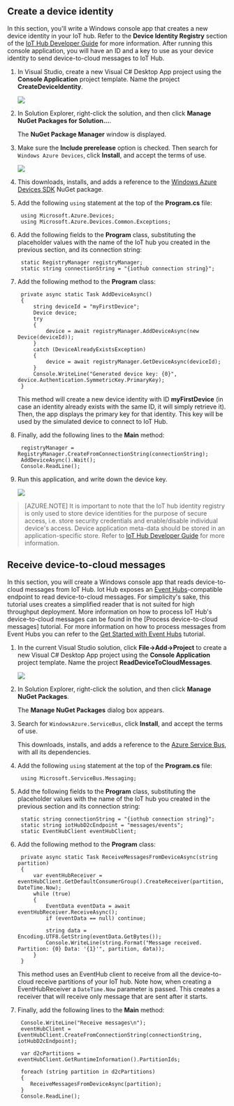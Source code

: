 ## Create a device identity

In this section, you'll write a Windows console app that creates a new device identity in your IoT hub. Refer to the **Device Identity Registry** section of the [IoT Hub Developer Guide][IoT Hub Developer Guide - Identity Registry] for more information. After running this console application, you will have an ID and a key to use as your device identity to send device-to-cloud messages to IoT Hub.

1. In Visual Studio, create a new Visual C# Desktop App project using the **Console  Application** project template. Name the project **CreateDeviceIdentity**.

	![][10]

2. In Solution Explorer, right-click the solution, and then click **Manage NuGet Packages for Solution...**.

	The **NuGet Package Manager** window is displayed.

3. Make sure the **Include prerelease** option is checked. Then search for `Windows Azure Devices`, click **Install**, and accept the terms of use.

	![][11]

4. This downloads, installs, and adds a reference to the [Windows Azure Devices SDK](https://www.nuget.org/packages/Microsoft.Azure.Devices/) NuGet package.

4. Add the following `using` statement at the top of the **Program.cs** file:

		using Microsoft.Azure.Devices;
        using Microsoft.Azure.Devices.Common.Exceptions;

5. Add the following fields to the **Program** class, substituting the placeholder values with the name of the IoT hub you created in the previous section, and its connection string:

		static RegistryManager registryManager;
        static string connectionString = "{iothub connection string}";

6. Add the following method to the **Program** class:

		private async static Task AddDeviceAsync()
        {
            string deviceId = "myFirstDevice";
            Device device;
            try
            {
                device = await registryManager.AddDeviceAsync(new Device(deviceId));
            }
            catch (DeviceAlreadyExistsException)
            {
                device = await registryManager.GetDeviceAsync(deviceId);
            }
            Console.WriteLine("Generated device key: {0}", device.Authentication.SymmetricKey.PrimaryKey);
        }

	This method will create a new device identity with ID **myFirstDevice** (in case an identity already exists with the same ID, it will simply retrieve it). Then, the app displays the primary key for that identity. This key will be used by the simulated device to connect to IoT Hub.

7. Finally, add the following lines to the **Main** method:

		registryManager = RegistryManager.CreateFromConnectionString(connectionString);
        AddDeviceAsync().Wait();
        Console.ReadLine();

8. Run this application, and write down the device key.

    ![][12]

> [AZURE.NOTE] It is important to note that the IoT hub identity registry is only used to store device identities for the purpose of secure access, i.e. store security credentials and enable/disable individual device's access. Device application meta-data should be stored in an application-specific store. Refer to [IoT Hub Developer Guide][IoT Hub Developer Guide - Identity Registry] for more information.

## Receive device-to-cloud messages

In this section, you will create a Windows console app that reads device-to-cloud messages from IoT Hub. Iot Hub exposes an [Event Hubs][Event Hubs Overview]-compatible endpoint to read device-to-cloud messages. For simplicity's sake, this tutorial uses creates a simplified reader that is not suited for high throughput deployment. More information on how to process IoT Hub's device-to-cloud messages can be found in the [Process device-to-cloud messages] tutorial. For more information on how to process messages from Event Hubs you can refer to the [Get Started with Event Hubs] tutorial.

1. In the current Visual Studio solution, click **File->Add->Project** to create a new Visual C# Desktop App project using the **Console  Application** project template. Name the project **ReadDeviceToCloudMessages**.

    ![][10]

2. In Solution Explorer, right-click the solution, and then click **Manage NuGet Packages**.

    The **Manage NuGet Packages** dialog box appears.

3. Search for `WindowsAzure.ServiceBus`, click **Install**, and accept the terms of use.

    This downloads, installs, and adds a reference to the [Azure Service Bus](https://www.nuget.org/packages/WindowsAzure.ServiceBus), with all its dependencies.

4. Add the following `using` statement at the top of the **Program.cs** file:

        using Microsoft.ServiceBus.Messaging;

5. Add the following fields to the **Program** class, substituting the placeholder values with the name of the IoT hub you created in the previous section and its connection string:

        static string connectionString = "{iothub connection string}";
        static string iotHubD2cEndpoint = "messages/events";
        static EventHubClient eventHubClient;

6. Add the following method to the **Program** class:

        private async static Task ReceiveMessagesFromDeviceAsync(string partition)
        {
            var eventHubReceiver = eventHubClient.GetDefaultConsumerGroup().CreateReceiver(partition, DateTime.Now);
            while (true)
            {
                EventData eventData = await eventHubReceiver.ReceiveAsync();
                if (eventData == null) continue;

                string data = Encoding.UTF8.GetString(eventData.GetBytes());
                Console.WriteLine(string.Format("Message received. Partition: {0} Data: '{1}'", partition, data));
            }
        }

    This method uses an EventHub client to receive from all the device-to-cloud receive partitions of your IoT hub. Note how, when creating a EventHubReceiver a `DateTime.Now` parameter is passed. This creates a receiver that will receive only message that are sent after it starts.

7. Finally, add the following lines to the **Main** method:

        Console.WriteLine("Receive messages\n");
        eventHubClient = EventHubClient.CreateFromConnectionString(connectionString, iotHubD2cEndpoint);

        var d2cPartitions = eventHubClient.GetRuntimeInformation().PartitionIds;

        foreach (string partition in d2cPartitions)
        {
           ReceiveMessagesFromDeviceAsync(partition);
        }  
        Console.ReadLine();


<!-- Links -->

[Azure IoT - Service SDK NuGet package]: https://www.nuget.org/packages/Microsoft.Azure.Devices/

[Get Started with Event Hubs]: event-hubs-csharp-ephcs-getstarted
[IoT Hub Developer Guide - Identity Registry]: iot-hub-devguide#identityregistry

[Event Hubs Overview]: event-hubs-overview
[Scaled out event processing]: https:/code.msdn.microsoft.com/windowsazure/Service-Bus-Event-Hub-45f43fc3
[Azure Storage account]: storage-create-storage-account
[EventProcessorHost]: http://msdn.microsoft.com/zh-cn/library/azure/microsoft.servicebus.messaging.eventprocessorhost(v=azure.95).aspx

[Azure Preview Portal]: https://manage.windowsazure.cn/


<!-- Images -->
[10]: ./media/iot-hub-getstarted-cloud-csharp/create-identity-csharp1.png
[11]: ./media/iot-hub-getstarted-cloud-csharp/create-identity-csharp2.png
[12]: ./media/iot-hub-getstarted-cloud-csharp/create-identity-csharp3.png
